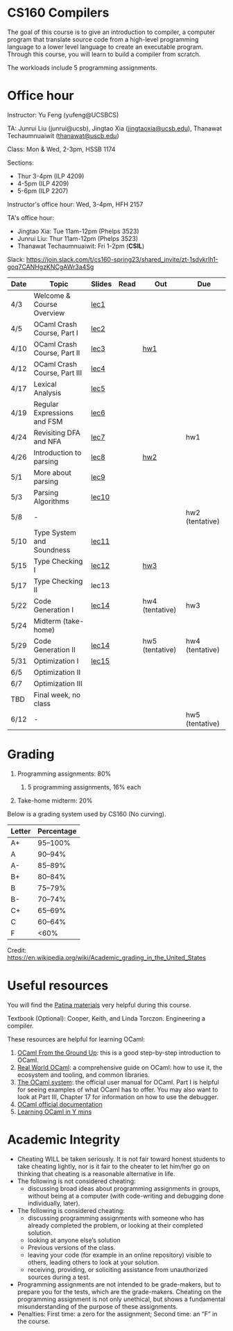 # CS160 Compilers

The goal of this course is to give an introduction to compiler, a computer program that translate source code from a high-level programming language to a lower level language to create an executable program.
Through this course, you will learn to build a compiler from scratch.

The workloads include 5 programming assignments.

# Office hour
Instructor: Yu Feng (yufeng@UCSBCS)

TA: Junrui Liu (junrui@ucsb), Jingtao Xia (jingtaoxia@ucsb.edu), Thanawat Techaumnuaiwit (thanawat@uscb.edu)

Class: Mon & Wed, 2-3pm, HSSB 1174

Sections:
- Thur 3-4pm (ILP 4209) 
- 4-5pm (ILP 4209) 
- 5-6pm (ILP 2207)

Instructor's office hour: Wed, 3-4pm, HFH 2157

TA's office hour:
- Jingtao Xia: Tue 11am-12pm (Phelps 3523)
- Junrui Liu: Thur 11am-12pm (Phelps 3523)
- Thanawat Techaumnuaiwit: Fri 1-2pm (**CSIL**)

Slack: https://join.slack.com/t/cs160-spring23/shared_invite/zt-1sdvkrlh1-goq7CANHgzKNCgAWr3a4Sg


| Date  | Topic                                         | Slides | Read | Out | Due |
|-------|-----------------------------------------------|--------|------|-----|-----|
| 4/3  | Welcome & Course Overview                                  |  [lec1](lectures/lecture1.pdf)     |      |     |     |
| 4/5  | OCaml Crash Course, Part I                                  |  [lec2](lectures/lecture2.pdf)      |      |     |     |
| 4/10  | OCaml Crash Course, Part II          |  [lec3](lectures/lecture3.pdf)      |     |  [hw1](./assignments/hw1/)    |    |
| 4/12  | OCaml Crash Course, Part III             |  [lec4](lectures/lecture4.pdf)       |     |  |     |
| 4/17  | Lexical Analysis                |  [lec5](lectures/lecture5.pdf)     |      |     |     |
| 4/19 | Regular Expressions and FSM                           |  [lec6](lectures/lecture6.pdf)     |      |   |     |
| 4/24 | Revisiting DFA and NFA                            |  [lec7](lectures/lecture7.pdf)      |      |       |  hw1  |
| 4/26 | Introduction to parsing                          |  [lec8](lectures/lecture8.pdf)      |      | [hw2](./assignments/hw2/)  |    |
| 5/1 | More about parsing | [lec9](lectures/lecture9.pdf)    |     |     |   |
| 5/3 |     Parsing Algorithms    | [lec10](lectures/lecture10.pdf)        |      |    |    |
| 5/8 | - | | | | hw2 (tentative) |
| 5/10 |    Type System and Soundness       | [lec11](lectures/lecture11.pdf)        |      |    |  |
| 5/15 | Type Checking I   |  [lec12](lectures/lecture12.pdf)        |      |  [hw3](./assignments/hw3/)   |    |
| 5/17 |  Type Checking II                     |  lec13       |      |     |    |
| 5/22  |  Code Generation  I  | [lec14](lectures/lecture14.pdf) |      | hw4 (tentative) | hw3 |
| 5/24  | Midterm (take-home)|        |      |     |   |
| 5/29  | Code Generation II |  [lec14](lectures/lecture14.pdf)      |      |   hw5 (tentative)  |   hw4 (tentative) |
| 5/31 | Optimization I                       |   [lec15](lectures/lecture15.pdf)       |       |     |     |
| 6/5 | Optimization II                |        |     |      |   |
| 6/7 | Optimization III        |         |      |     |    |
| TBD  | Final week, no class                                 |        |      |     |    |
| 6/12 | - | | | | hw5 (tentative) |


# Grading

1. Programming assignments: 80%
    1. 5 programming assignments, 16% each

2. Take-home midterm: 20%

  

Below is a grading system used by CS160 (No curving).

| Letter | Percentage |
|--------|------------|
| A+     | 95–100%    |
| A      | 90–94%     |
| A-     | 85–89%     |
| B+     | 80–84%     |
| B      | 75–79%     |
| B-     | 70–74%     |
| C+     | 65–69%     |
| C      | 60–64%     |
| F      | <60%       |

Credit: https://en.wikipedia.org/wiki/Academic_grading_in_the_United_States


# Useful resources

You will find the [Patina materials](https://junrui-liu.github.io/patina) very helpful during
this course.

Textbook (Optional): Cooper, Keith, and Linda Torczon. Engineering a compiler.

These resources are helpful for learning OCaml:

1. [OCaml From the Ground Up](https://ocamlbook.org/): this is a good
   step-by-step introduction to OCaml.
2. [Real World OCaml](https://dev.realworldocaml.org/guided-tour.html): a
   comprehensive guide on OCaml: how to use it, the ecosystem and tooling, and
   common libraries.
3. [The OCaml system](https://ocaml.org/releases/4.11/htmlman/index.html): the
   official user manual for OCaml. Part I is helpful for seeing examples of what
   OCaml has to offer. You may also want to look at Part III, Chapter 17 for
   information on how to use the debugger.
4. [OCaml official documentation](https://ocaml.org/learn/)
5. [Learning OCaml in Y mins](https://learnxinyminutes.com/docs/ocaml/)


# Academic Integrity
- Cheating WILL be taken seriously. It is not fair toward honest students to take cheating lightly, nor is it fair to the cheater to let him/her go on thinking that cheating is a reasonable alternative in life.
- The following is not considered cheating:
   - discussing broad ideas about programming assignments in groups, without being at a computer (with code-writing and debugging done individually, later).
- The following is considered cheating:
   - discussing programming assignments with someone who has already completed the problem, or looking at their completed solution.
   - looking at anyone else’s solution
   - Previous versions of the class.
   - leaving your code (for example in an online repository) visible to others, leading others to look at your solution.
   - receiving, providing, or soliciting assistance from unauthorized sources during a test.
- Programming assignments are not intended to be grade-makers, but to prepare you for the tests, which are the grade-makers. Cheating on the programming assignment is not only unethical, but shows a fundamental misunderstanding of the purpose of these assignments.
- Penalties: First time: a zero for the assignment; Second time: an “F” in the course.



